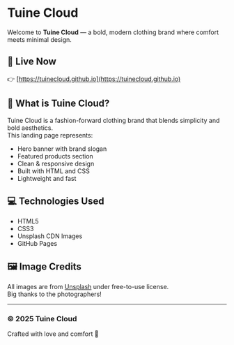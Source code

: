 # Tuine Cloud 

Welcome to **Tuine Cloud** — a bold, modern clothing brand where comfort meets minimal design.

## 🔴 Live Now

👉 [https://tuinecloud.github.io](https://tuinecloud.github.io)

## 🧥 What is Tuine Cloud?

Tuine Cloud is a fashion-forward clothing brand that blends simplicity and bold aesthetics.  
This landing page represents:

- Hero banner with brand slogan
- Featured products section
- Clean & responsive design
- Built with HTML and CSS
- Lightweight and fast

## 💻 Technologies Used

- HTML5
- CSS3
- Unsplash CDN Images
- GitHub Pages

## 🖼️ Image Credits

All images are from [Unsplash](https://unsplash.com) under free-to-use license.  
Big thanks to the photographers!

---

### © 2025 Tuine Cloud  
Crafted with love and comfort 💙

